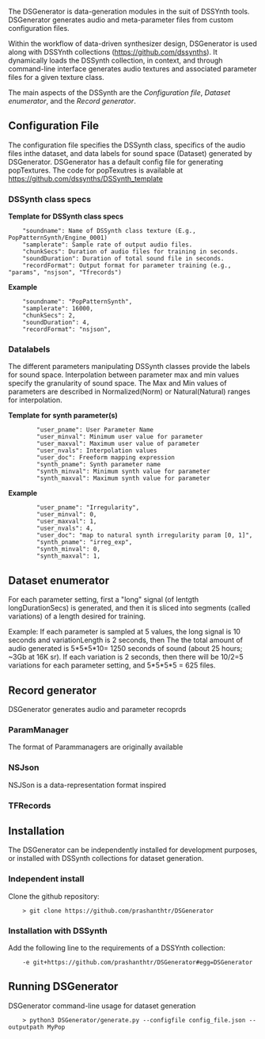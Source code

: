 The DSGenerator is data-generation modules in the suit of DSSYnth tools. DSGenerator generates audio and meta-parameter files from custom configuration files.

Within the workflow of data-driven synthesizer design, DSGenerator is used along with DSSYnth collections (https://github.com/dssynths). It dynamically loads the DSSynth collection, in context, and through command-line interface  generates audio textures and associated parameter files for a given texture class.

The main aspects of the DSSynth are the *Configuration file*, *Dataset enumerator*, and the *Record generator*.

## Configuration File

The configuration file specifies the DSSynth class, specifics of the audio files inthe dataset, and data labels for sound space (Dataset) generated by DSGenerator. DSGenerator has a default config file for generating popTextures. The code for popTexutres is available at 
https://github.com/dssynths/DSSynth_template

### DSSynth class specs

**Template for DSSynth class specs**

		"soundname": Name of DSSynth class texture (E.g., PopPatternSynth/Engine_0001)
		"samplerate": Sample rate of output audio files.
		"chunkSecs": Duration of audio files for training in seconds.
		"soundDuration": Duration of total sound file in seconds.
		"recordFormat": Output format for parameter training (e.g., "params", "nsjson", "Tfrecords")

**Example**

		"soundname": "PopPatternSynth",
		"samplerate": 16000,
		"chunkSecs": 2,
		"soundDuration": 4,
		"recordFormat": "nsjson",

### Datalabels

The different parameters manipulating DSSynth classes provide the labels for sound space.
Interpolation between parameter max and min values specify the granularity of sound space.
The Max and Min values of parameters are described in Normalized(Norm) or Natural(Natural) ranges for interpolation.

**Template for synth parameter(s)**

            "user_pname": User Parameter Name
            "user_minval": Minimum user value for parameter 
            "user_maxval": Maximum user value of parameter
            "user_nvals": Interpolation values
            "user_doc": Freeform mapping expression
            "synth_pname": Synth parameter name
            "synth_minval": Minimum synth value for parameter
            "synth_maxval": Maximum synth value for parameter

**Example**

            "user_pname": "Irregularity",
            "user_minval": 0,
            "user_maxval": 1,
            "user_nvals": 4,
            "user_doc": "map to natural synth irregularity param [0, 1]",
            "synth_pname": "irreg_exp",
            "synth_minval": 0,
            "synth_maxval": 1,

## Dataset enumerator 

For each parameter setting, first a "long" signal (of lentgth longDurationSecs) is generated, and then
it is sliced into segments (called variations) of a length desired for training.

Example: If each parameter is sampled at 5 values, the long signal is 10 seconds and variationLength is 2 seconds,
then The the total amount of audio generated is 5\*5\*5\*10= 1250 seconds of sound (about 25 hours; ~3Gb at 16K sr).
If each variation is 2 seconds, then there will be 10/2=5 variations for each parameter setting, and
5\*5\*5\*5 = 625 files.

## Record generator

DSGenerator generates audio and parameter recoprds

### ParamManager

The format of Parammanagers are originally available 

### NSJson

NSJSon is a data-representation format inspired 

### TFRecords


## Installation 

The DSGenerator can be independently installed for development purposes, or installed with DSSynth collections for
dataset generation.

### Independent install 

Clone the github repository:

		> git clone https://github.com/prashanthtr/DSGenerator


### Installation with DSSynth

Add the following line to the requirements of a DSSYnth collection: 

		-e git+https://github.com/prashanthtr/DSGenerator#egg=DSGenerator


## Running DSGenerator

DSGenerator command-line usage for dataset generation 

		> python3 DSGenerator/generate.py --configfile config_file.json --outputpath MyPop

